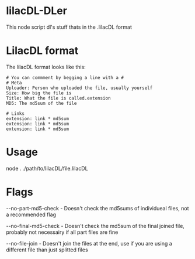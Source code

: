 # lilacDL-DLer
This node script dl's stuff thats in the .lilacDL format

# LilacDL format
The lilacDL format looks like this:
```
# You can commment by begging a line with a #
# Meta
Uploader: Person who uploaded the file, usually yourself
Size: How big the file is
Title: What the file is called.extension
MD5: The md5sum of the file

# Links
extension: link * md5sum
extension: link * md5sum
extension: link * md5sum
```

# Usage
node . ./path/to/lilacDL/file.lilacDL

# Flags

--no-part-md5-check - Doesn't check the md5sums of individueal files, not a recommended flag

--no-final-md5-check - Doesn't check the md5sum of the final joined file, probably not necessairy if all part files are fine

--no-file-join - Doesn't join the files at the end, use if you are using a different file than just splitted files